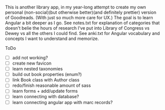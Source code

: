 This is another library app, in my year-long attempt to create my own personal (non-social)(but otherwise better)(and definitely prettier) version of Goodreads. (With just so much more care for UX.) The goal is to learn Angular a bit deeper as I go. See notes.txt for explanation of categories that doesn't belie the hours of research I've put into Library of Congress vs Dewey vs all the others I could find. See anki.txt for Angular vocabulary and concepts I want to understand and memorize.


ToDo
- [ ] add not working?
- [ ] create new favicon
- [ ] learn nested taxonomies
- [ ] build out book properties (enum?)
- [ ] link Book class with Author class
- [ ] redo/finish reasonable amount of sass
- [ ] learn forms + add/update forms
- [ ] learn connecting with database?
- [ ] learn connecting angular app with marc records?

